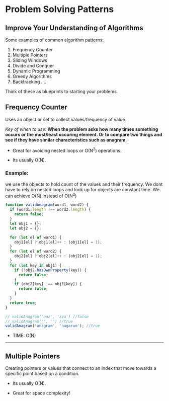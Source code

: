 # Problem Solving Patterns

## Improve Your Understanding of Algorithms

Some examples of common algorithm patterns:

1. Frequency Counter
2. Multiple Pointers
3. Sliding Windows
4. Divide and Conquer
5. Dynamic Programming
6. Greedy Algorithms
7. Backtracking
   ....

Think of these as blueprints to starting your problems.

## Frequency Counter

Uses an object or set to collect values/frequency of value.

_Key of when to use_: **When the problem asks how many times something occurs or the most/least occuring element. Or to compare two things and see if they have similar characteristics such as anagram.**

- Great for avoiding nested loops or O(N<sup>2</sup>) operations.

- Its usually O(N).

### Example:

we use the objects to hold count of the values and their frequency. We dont have to rely on nested loops and look up for objects are constant time. We can achieve O(N) instead of O(N<sup>2</sup>)

```js
function validAnagram(word1, word2) {
  if (word1.length !== word2.length) {
    return false;
  }
  let obj1 = {};
  let obj2 = {};

  for (let el of word1) {
    obj1[el] ? obj1[el]++ : (obj1[el] = 1);
  }
  for (let el of word2) {
    obj2[el] ? obj2[el]++ : (obj2[el] = 1);
  }
  for (let key in obj1) {
    if (!obj2.hasOwnProperty(key)) {
      return false;
    }
    if (obj2[key] !== obj1[key]) {
      return false;
    }
  }
  return true;
}

// validAnagram('aaz', 'zza') //false
// validAnagram('', '') //true
validAnagram('anagram', 'nagaram'); //true
```

- TIME: O(N)

---

## Multiple Pointers

Creating pointers or values that connect to an index that move towards a specific point based on a condition.

- Its usually O(N).

- Great for space complexity!

